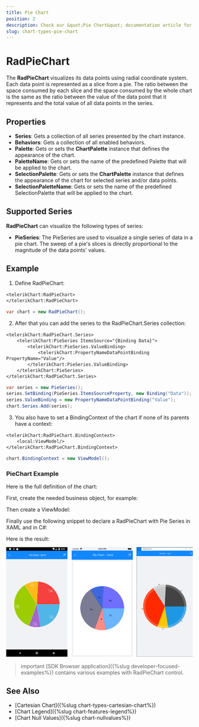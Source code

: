 ```yaml
---
title: Pie Chart
position: 2
description: Check our &quot;Pie Chart&quot; documentation article for Telerik Chart for Xamarin control.
slug: chart-types-pie-chart
---
```


# RadPieChart #

The **RadPieChart**  visualizes its data points using radial coordinate system. Each data point is represented as a slice from a pie. The ratio between the space consumed by each slice and the space consumed by the whole chart is the same as the ratio between the value of the data point that it represents and the total value of all data points in the series.

## Properties

* **Series**: Gets a collection of all series presented by the chart instance.
* **Behaviors**: Gets a collection of all enabled behaviors.
* **Palette**: Gets or sets the **ChartPalette** instance that defines the appearance of the chart.
* **PaletteName**: Gets or sets the name of the predefined Palette that will be applied to the chart.
* **SelectionPalette**: Gets or sets the **ChartPalette** instance that defines the appearance of the chart for selected series and/or data points.
* **SelectionPaletteName**: Gets or sets the name of the predefined SelectionPalette that will be applied to the chart.

## Supported Series ##

**RadPieChart** can visualize the following types of series:

- **PieSeries**: The PieSeries are used to visualize a single series of data in a pie chart. The sweep of a pie's slices is directly proportional to the magnitude of the data points' values.

## Example ##

1. Define RadPieChart:  
	
```XAML
<telerikChart:RadPieChart>
</telerikChart:RadPieChart>
```
```C#
var chart = new RadPieChart();
```

2. After that you can add the series to the RadPieChart.Series collection:

```XAML
<telerikChart:RadPieChart.Series>
	<telerikChart:PieSeries ItemsSource="{Binding Data}">
		<telerikChart:PieSeries.ValueBinding>
			<telerikChart:PropertyNameDataPointBinding PropertyName="Value"/>
		</telerikChart:PieSeries.ValueBinding>
	</telerikChart:PieSeries>
</telerikChart:RadPieChart.Series>
```
```C#
var series = new PieSeries();
series.SetBinding(PieSeries.ItemsSourceProperty, new Binding("Data"));
series.ValueBinding = new PropertyNameDataPointBinding("Value");
chart.Series.Add(series);
```

3. You also have to set a BindingContext of the chart if none of its parents have a context:
 
```XAML
<telerikChart:RadPieChart.BindingContext>
	<local:ViewModel/>
</telerikChart:RadPieChart.BindingContext>
```
```C#
chart.BindingContext = new ViewModel();
```

### PieChart Example

Here is the full definition of the chart:

First, create the needed business object, for example:

<snippet id='categorical-data-model'/>

Then create a ViewModel:

<snippet id='chart-piechart-view-model'/>

Finally use the following snippet to declare a RadPieChart with Pie Series in XAML and in C#:

<snippet id='chart-piechart-xaml'/>
<snippet id='chart-piechart-csharp'/>

Here is the result:

![Pie Chart](images/pie-chart-example.png)

>important [SDK Browser application]({%slug developer-focused-examples%}) contains various examples with RadPieChart control.

## See Also

- [Cartesian Chart]({%slug chart-types-cartesian-chart%})
- [Chart Legend]({%slug chart-features-legend%})
- [Chart Null Values]({%slug chart-nullvalues%})
